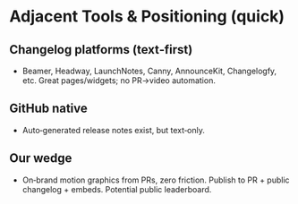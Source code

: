 # Adjacent Tools & Positioning (quick)

## Changelog platforms (text‑first)
- Beamer, Headway, LaunchNotes, Canny, AnnounceKit, Changelogfy, etc. Great pages/widgets; no PR→video automation.

## GitHub native
- Auto‑generated release notes exist, but text‑only.

## Our wedge
- On‑brand motion graphics from PRs, zero friction. Publish to PR + public changelog + embeds. Potential public leaderboard.
